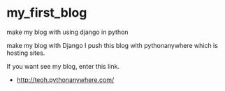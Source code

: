 # my_first_blog
make my blog with using django in python

make my blog with Django
I push this blog with pythonanywhere which is hosting sites.

If you want see my blog, enter this link.
* http://teoh.pythonanywhere.com/
